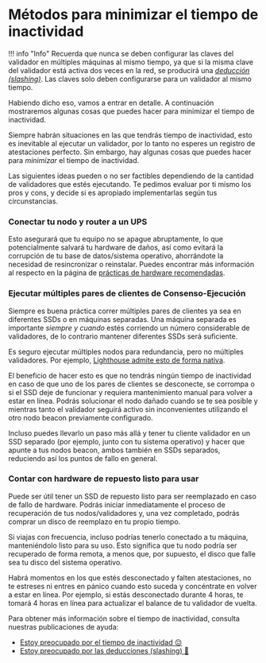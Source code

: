 # Métodos para minimizar el tiempo de inactividad

!!! info "Info"
    Recuerda que nunca se deben configurar las claves del validador en múltiples máquinas al mismo tiempo, ya que si la misma clave del validador está activa dos veces en la red, se producirá una [_deducción (slashing)_](/es/staking-glossary#slashable-offenses). Las claves solo deben configurarse para un validador al mismo tiempo.


Habiendo dicho eso, vamos a entrar en detalle. A continuación mostraremos algunas cosas que puedes hacer para minimizar el tiempo de inactividad.

Siempre habrán situaciones en las que tendrás tiempo de inactividad, esto es inevitable al ejecutar un validador, por lo tanto no esperes un registro de atestaciones perfecto. Sin embargo, hay algunas cosas que puedes hacer para _minimizar_ el tiempo de inactividad.

Las siguientes ideas pueden o no ser factibles dependiendo de la cantidad de validadores que estés ejecutando. Te pedimos evaluar por ti mismo los pros y cons, y decide si es apropiado implementarlas según tus circunstancias.

### Conectar tu nodo y router a un UPS

Esto asegurará que tu equipo no se apague abruptamente, lo que potencialmente salvará tu hardware de daños, así como evitará la corrupción de tu base de datos/sistema operativo, ahorrándote la necesidad de resincronizar o reinstalar. Puedes encontrar más información al respecto en la página de [prácticas de hardware recomendadas](/es/hardware/hardware-best-practices).

### Ejecutar múltiples pares de clientes de Consenso-Ejecución

Siempre es buena práctica correr múltiples pares de clientes ya sea en diferentes SSDs o en máquinas separadas. Una máquina separada es importante _siempre y cuando_ estés corriendo un número considerable de validadores, de lo contrario mantener diferentes SSDs será suficiente.

Es seguro ejecutar múltiples nodos para redundancia, pero no múltiples validadores. Por ejemplo, [Lighthouse admite esto de forma nativa](https://lighthouse-book.sigmaprime.io/redundancy.html).

El beneficio de hacer esto es que no tendrás ningún tiempo de inactividad en caso de que uno de los pares de clientes se desconecte, se corrompa o si el SSD deje de funcionar y requiera mantenimiento manual para volver a estar en línea. Podrás solucionar el nodo dañado cuando se te sea posible y mientras tanto el validador seguirá activo sin inconvenientes utilizando el otro nodo beacon previamente configurado.

Incluso puedes llevarlo un paso más allá y tener tu cliente validador en un SSD separado (por ejemplo, junto con tu sistema operativo) y hacer que apunte a tus nodos beacon, ambos también en SSDs separados, reduciendo así los puntos de fallo en general.

### Contar con hardware de repuesto listo para usar

Puede ser útil tener un SSD de repuesto listo para ser reemplazado en caso de fallo de hardware. Podrás iniciar inmediatamente el proceso de recuperación de tus nodos/validadores y, una vez completado, podrás comprar un disco de reemplazo en tu propio tiempo.

Si viajas con frecuencia, incluso podrías tenerlo conectado a tu máquina, manteniéndolo listo para su uso. Esto significa que tu nodo podría ser recuperado de forma remota, a menos que, por supuesto, el disco que falle sea tu disco del sistema operativo.

Habrá momentos en los que estés desconectado y falten atestaciones, no te estreses ni entres en pánico cuando esto suceda y concéntrate en volver a estar en línea. Por ejemplo, si estás desconectado durante 4 horas, te tomará 4 horas en línea para actualizar el balance de tu validador de vuelta.

Para obtener más información sobre el tiempo de inactividad, consulta nuestras publicaciones de ayuda:

* [Estoy preocupado por el tiempo de inactividad 😔](/es/help/downtime-explained)
* [Estoy preocupado por las deducciones (slashing) 🔪](/es/help/slashing-explained)
